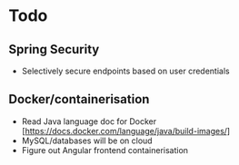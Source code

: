 # Todo

## Spring Security

- Selectively secure endpoints based on user credentials

## Docker/containerisation

- Read Java language doc for Docker [https://docs.docker.com/language/java/build-images/]
- MySQL/databases will be on cloud
- Figure out Angular frontend containerisation